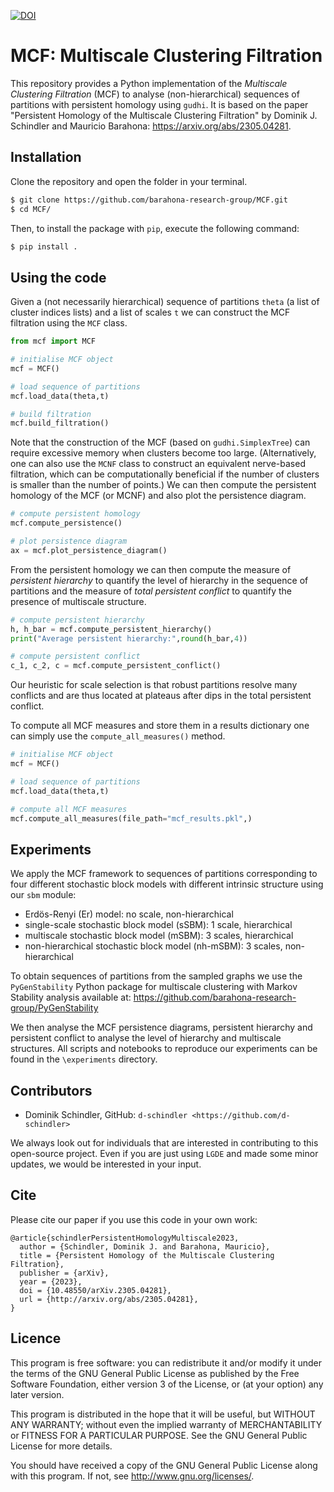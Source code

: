 [![DOI](https://zenodo.org/badge/486166159.svg)](https://zenodo.org/doi/10.5281/zenodo.12665882)

# MCF: Multiscale Clustering Filtration

This repository provides a Python implementation of the *Multiscale Clustering Filtration* (MCF) to analyse (non-hierarchical) sequences of partitions with persistent homology using `gudhi`. It is based on the paper "Persistent Homology of the Multiscale Clustering Filtration" by Dominik J. Schindler and Mauricio Barahona: https://arxiv.org/abs/2305.04281.


## Installation
Clone the repository and open the folder in your terminal. 

```bash
$ git clone https://github.com/barahona-research-group/MCF.git
$ cd MCF/
```

Then, to install the package with ``pip``, execute the following command:

```bash
$ pip install .
```

## Using the code

Given a (not necessarily hierarchical) sequence of partitions `theta` (a list of cluster indices lists) and a list of scales `t` we can construct the MCF filtration using the `MCF` class.

```Python
from mcf import MCF

# initialise MCF object
mcf = MCF()

# load sequence of partitions
mcf.load_data(theta,t)

# build filtration
mcf.build_filtration()
```

Note that the construction of the MCF (based on `gudhi.SimplexTree`) can require excessive memory when clusters become too large. (Alternatively, one can also use the `MCNF` class to construct an equivalent nerve-based filtration, which can be computationally beneficial if the number of clusters is smaller than the number of points.) We can then compute the persistent homology of the MCF (or MCNF) and also plot the persistence diagram.

```Python
# compute persistent homology
mcf.compute_persistence()

# plot persistence diagram
ax = mcf.plot_persistence_diagram()
```

From the persistent homology we can then compute the measure of *persistent hierarchy* to quantify the level of hierarchy in the sequence of partitions and the measure of *total persistent conflict* to quantify the presence of multiscale structure. 

```Python
# compute persistent hierarchy
h, h_bar = mcf.compute_persistent_hierarchy()
print("Average persistent hierarchy:",round(h_bar,4))

# compute persistent conflict
c_1, c_2, c = mcf.compute_persistent_conflict()
```

Our heuristic for scale selection is that robust partitions resolve many conflicts and are thus located at plateaus after dips in the total persistent conflict.

To compute all MCF measures and store them in a results dictionary one can simply use the `compute_all_measures()` method.

```Python
# initialise MCF object
mcf = MCF()

# load sequence of partitions
mcf.load_data(theta,t)

# compute all MCF measures
mcf.compute_all_measures(file_path="mcf_results.pkl",)
```


## Experiments

We apply the MCF framework to sequences of partitions corresponding to four different stochastic block models with different intrinsic structure using our `sbm` module:

- Erdös-Renyi (Er) model: no scale, non-hierarchical
- single-scale stochastic block model (sSBM): 1 scale, hierarchical
- multiscale stochastic block model (mSBM): 3 scales, hierarchical
- non-hierarchical stochastic block model (nh-mSBM): 3 scales, non-hierarchical

To obtain sequences of partitions from the sampled graphs we use the `PyGenStability` Python package for multiscale clustering with Markov Stability analysis available at: https://github.com/barahona-research-group/PyGenStability

We then analyse the MCF persistence diagrams, persistent hierarchy and persistent conflict to analyse the level of hierarchy and multiscale structures. All scripts and notebooks to reproduce our experiments can be found in the `\experiments` directory.

## Contributors

- Dominik Schindler, GitHub: `d-schindler <https://github.com/d-schindler>`

We always look out for individuals that are interested in contributing to this open-source project. Even if you are just using `LGDE` and made some minor updates, we would be interested in your input.

## Cite

Please cite our paper if you use this code in your own work:

```
@article{schindlerPersistentHomologyMultiscale2023,
  author = {Schindler, Dominik J. and Barahona, Mauricio},
  title = {Persistent Homology of the Multiscale Clustering Filtration},
  publisher = {arXiv},
  year = {2023},
  doi = {10.48550/arXiv.2305.04281},
  url = {http://arxiv.org/abs/2305.04281},
}
```

## Licence

This program is free software: you can redistribute it and/or modify it under the terms of the GNU General Public License as published by the Free Software Foundation, either version 3 of the License, or (at your option) any later version.

This program is distributed in the hope that it will be useful, but WITHOUT ANY WARRANTY; without even the implied warranty of MERCHANTABILITY or FITNESS FOR A PARTICULAR PURPOSE. See the GNU General Public License for more details.

You should have received a copy of the GNU General Public License along with this program. If not, see http://www.gnu.org/licenses/.

